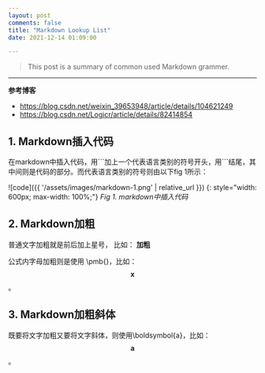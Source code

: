 ```yaml
---
layout: post
comments: false
title: "Markdown Lookup List"
date: 2021-12-14 01:09:00

---
```


> This post is a summary of common used Markdown grammer.


<!--more-->



---

**参考博客**

* https://blog.csdn.net/weixin_39653948/article/details/104621249
* https://blog.csdn.net/Logicr/article/details/82414854



## 1. Markdown插入代码

在markdown中插入代码，用\```加上一个代表语言类别的符号开头，用\```结尾，其中间则是代码的部分。而代表语言类别的符号则由以下fig 1所示：

![code]({{ '/assets/images/markdown-1.png' | relative_url }})
{: style="width: 600px; max-width: 100%;"}
*Fig 1. markdown中插入代码*


## 2. Markdown加粗

普通文字加粗就是前后加上星号， 比如： **加粗**

公式内字母加粗则是使用 \pmb{}，比如：$$\pmb{x}$$。


## 3. Markdown加粗斜体

既要将文字加粗又要将文字斜体，则使用\boldsymbol{a}，比如：$$\boldsymbol{a}$$。



